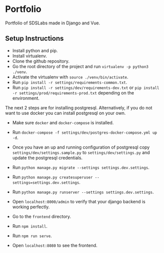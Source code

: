 # Portfolio

Portfolio of SDSLabs made in Django and Vue.

## Setup Instructions

- Install python and pip.
- Install virtualenv.
- Clone the github repository.
- Go the root directory of the project and run `virtualenv -p python3 ./venv`.
- Activate the virtualenv with `source ./venv/bin/activate`.
- Run `pip install -r settings/requirements-common.txt`.
- Run `pip install -r settings/dev/requirements-dev.txt` or `pip install -r settings/prod/requirements-prod.txt` depending on the environment.

The next 2 steps are for installing postgresql. Alternatively, if you do not want to use docker you can install postgresql on your own.

- Make sure `docker` and `docker-compose` is installed.
- Run `docker-compose -f settings/dev/postgres-docker-compose.yml up -d`.

- Once you have an up and running configuration of postgresql copy `settings/dev/settings.sample.py` to `settings/dev/settings.py` and update the postgresql credentials.
- Run `python manage.py migrate --settings settings.dev.settings`.
- Run `python manage.py createsuperuser --settings=settings.dev.settings`.
- Run `python manage.py runserver --settings settings.dev.settings`.
- Open `localhost:8000/admin` to verify that your django backend is working perfectly.
- Go to the `frontend` directory.
- Run `npm install`.
- Run `npm run serve`.
- Open `localhost:8080` to see the frontend.
